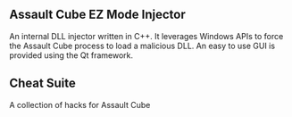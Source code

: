 
## Assault Cube EZ Mode Injector
An internal DLL injector written in C++. It leverages Windows APIs to force the Assault Cube process to load a malicious DLL. An easy to use GUI is provided using the Qt framework.

## Cheat Suite
A collection of hacks for Assault Cube

